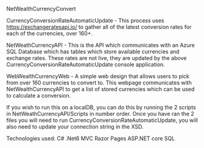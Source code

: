 NetWealthCurrencyConvert

CurrencyConversionRateAutomaticUpdate - 
This process uses https://exchangeratesapi.io/ to gather all of the latest conversion rates for each of the currencies, over 160+.

NetWeathCurrencyAPI -
This is the API which communicates with an Azure SQL Database which has tables which store available currencies and exchange rates. These rates are not live, they are updated by the above CurrencyConversionRateAutomaticUpdate console application.

WebWealthCurrencyWeb -
A simple web design that allows users to pick from over 160 currencies to convert to. This webpage communicates with NetWealthCurrencyAPI to get a list of stored currencies which can be used to calculate a conversion.

If you wish to run this on a localDB, you can do this by running the 2 scripts in NetWeathCurrencyAPI/Scripts in number order. Once you have ran the 2 files you will need to run CurrencyConversionRateAutomaticUpdate, you will also need to update your connection string in the XSD.

Technologies used:
C# .Net6
MVC
Razor Pages ASP.NET core
SQL



